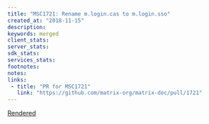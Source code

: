 ```yaml
---
title: "MSC1721: Rename m.login.cas to m.login.sso"
created_at: "2018-11-15"
description:
keywords: merged
client_stats:
server_stats:
sdk_stats:
services_stats:
footnotes:
notes:
links:
 - title: "PR for MSC1721"
   link: "https://github.com/matrix-org/matrix-doc/pull/1721"
---
```

[Rendered](https://github.com/matrix-org/matrix-doc/blob/rav/proposal/sso_login/proposals/1721-rename-cas-to-sso.md)

